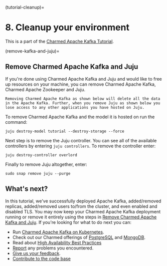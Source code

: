 (tutorial-cleanup)=
# 8. Cleanup your environment

This is a part of the [Charmed Apache Kafka Tutorial](index.md).

(remove-kafka-and-juju)=
## Remove Charmed Apache Kafka and Juju

If you're done using Charmed Apache Kafka and Juju and would like to free up resources on your machine, you can remove Charmed Apache Kafka, Charmed Apache Zookeeper and Juju.

```{caution}
Removing Charmed Apache Kafka as shown below will delete all the data in the Apache Kafka. Further, when you remove Juju as shown below you lose access to any other applications you have hosted on Juju.
```

To remove Charmed Apache Kafka and the model it is hosted on run the command:

```shell
juju destroy-model tutorial --destroy-storage --force
```

Next step is to remove the Juju controller. You can see all of the available controllers by entering `juju controllers`. To remove the controller enter:

```shell
juju destroy-controller overlord
```

Finally to remove Juju altogether, enter:

```shell
sudo snap remove juju --purge
```

## What's next?

In this tutorial, we've successfully deployed Apache Kafka, added/removed replicas, added/removed users to/from the cluster, and even enabled and disabled TLS.
You may now keep your Charmed Apache Kafka deployment running or remove it entirely using the steps in [Remove Charmed Apache Kafka and Juju](remove-kafka-and-juju).
If you're looking for what to do next you can:

- Run [Charmed Apache Kafka on Kubernetes](https://github.com/canonical/kafka-k8s-operator).
- Check out our Charmed offerings of [PostgreSQL](https://charmhub.io/postgresql?channel=edge) and [MongoDB](https://charmhub.io/mongodb?channel=5/edge).
- Read about [High Availability Best Practices](https://canonical.com/blog/database-high-availability)
- [Report](https://github.com/canonical/kafka-operator/issues) any problems you encountered.
- [Give us your feedback](https://matrix.to/#/#charmhub-data-platform:ubuntu.com).
- [Contribute to the code base](https://github.com/canonical/kafka-operator)
